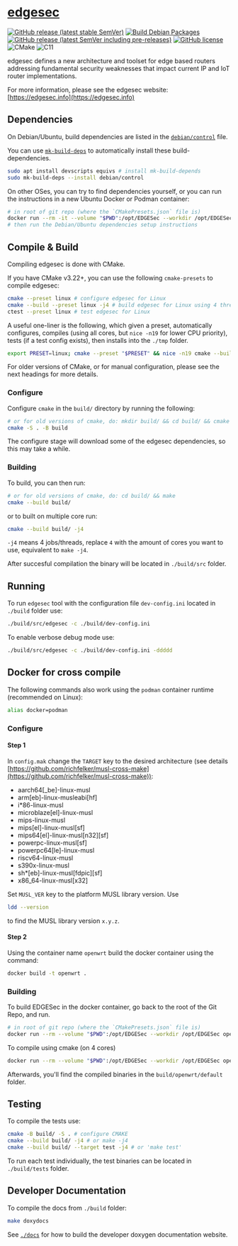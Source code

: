 # [edgesec](https://edgesec.info)

[![GitHub release (latest stable SemVer)](https://img.shields.io/github/v/release/nqminds/edgesec?label=stable&logo=github&sort=semver)](https://github.com/nqminds/nqm-ssh-tunnel/releases)
[![Build Debian Packages](https://github.com/nqminds/edgesec/actions/workflows/create-debs.yml/badge.svg)](https://github.com/nqminds/edgesec/actions/workflows/create-debs.yml)
[![GitHub release (latest SemVer including pre-releases)](https://img.shields.io/github/v/release/nqminds/edgesec?include_prereleases&label=latest&logo=github&sort=semver)](https://github.com/nqminds/nqm-ssh-tunnel/releases)
[![GitHub license](https://img.shields.io/github/license/nqminds/edgesec)](https://github.com/nqminds/edgesec/blob/main/LICENSE)
![CMake](https://img.shields.io/badge/CMake-%23008FBA.svg?logo=cmake&logoColor=white)
![C11](https://img.shields.io/badge/C11-informational.svg?logo=c)

edgesec defines a new architecture and toolset for edge based routers addressing
fundamental security weaknesses that impact current IP and IoT router implementations.

For more information, please see the edgesec website: [https://edgesec.info](https://edgesec.info)

## Dependencies

On Debian/Ubuntu, build dependencies are listed in the
[`debian/control`](https://github.com/nqminds/edgesec/blob/main/debian/control) file.

You can use [`mk-build-deps`](https://manpages.ubuntu.com/manpages/focal/man1/mk-build-deps.1.html)
to automatically install these build-dependencies.

```bash
sudo apt install devscripts equivs # install mk-build-depends
sudo mk-build-deps --install debian/control
```

On other OSes, you can try to find dependencies yourself, or you can run the
instructions in a new Ubuntu Docker or Podman container:

```bash
# in root of git repo (where the `CMakePresets.json` file is)
docker run --rm -it --volume "$PWD":/opt/EDGESec --workdir /opt/EDGESec ubuntu:jammy bash
# then run the Debian/Ubuntu dependencies setup instructions
```

## Compile & Build

Compiling edgesec is done with CMake.


If you have CMake v3.22+, you can use the following `cmake-presets` to compile edgesec:

```bash
cmake --preset linux # configure edgesec for Linux
cmake --build --preset linux -j4 # build edgesec for Linux using 4 threads
ctest --preset linux # test edgesec for Linux
```

A useful one-liner is the following, which given a preset, automatically
configures, compiles (using all cores, but `nice -n19` for lower CPU priority),
tests (if a test config exists), then installs into the `./tmp` folder.

```bash
export PRESET=linux; cmake --preset "$PRESET" && nice -n19 cmake --build --preset "$PRESET" -j=$(nproc) && ( ctest --list-presets | grep "\"$PRESET\"" ) && ctest --preset "$PRESET"; cmake --install "./build/$PRESET" --prefix "./tmp/$PRESET"
```

For older versions of CMake, or for manual configuration, please see the next headings for more details.

### Configure

Configure `cmake` in the `build/` directory by running the following:

```bash
# or for old versions of cmake, do: mkdir build/ && cd build/ && cmake ..
cmake -S . -B build
```

The configure stage will download some of the edgesec dependencies, so this may take a while.

### Building

To build, you can then run:

```bash
# or for old versions of cmake, do: cd build/ && make
cmake --build build/
```

or to built on multiple core run:

```bash
cmake --build build/ -j4
```

`-j4` means 4 jobs/threads, replace `4` with the amount of cores you want to use, equivalent to `make -j4`.

After succesful compilation the binary will be located in `./build/src` folder.

## Running

To run `edgesec` tool with the configuration file `dev-config.ini` located in `./build` folder use:

```bash
./build/src/edgesec -c ./build/dev-config.ini
```

To enable verbose debug mode use:

```bash
./build/src/edgesec -c ./build/dev-config.ini -ddddd
```

## Docker for cross compile

The following commands also work using the `podman` container runtime (recommended on Linux):

```bash
alias docker=podman
```

### Configure

#### Step 1

In `config.mak` change the `TARGET` key to the desired architecture (see details [https://github.com/richfelker/musl-cross-make](https://github.com/richfelker/musl-cross-make)):
- aarch64[_be]-linux-musl
- arm[eb]-linux-musleabi[hf]
- i*86-linux-musl
- microblaze[el]-linux-musl
- mips-linux-musl
- mips[el]-linux-musl[sf]
- mips64[el]-linux-musl[n32][sf]
- powerpc-linux-musl[sf]
- powerpc64[le]-linux-musl
- riscv64-linux-musl
- s390x-linux-musl
- sh*[eb]-linux-musl[fdpic][sf]
- x86_64-linux-musl[x32]

Set `MUSL_VER` key to the platform MUSL library version. Use

```bash
ldd --version
```

to find the MUSL library version `x.y.z`.

#### Step 2

Using the container name `openwrt` build the docker container using the command:

```bash
docker build -t openwrt .
```

### Building

To build EDGESec in the docker container, go back to the root of the Git Repo, and run.

```bash
# in root of git repo (where the `CMakePresets.json` file is)
docker run --rm --volume "$PWD":/opt/EDGESec --workdir /opt/EDGESec openwrt cmake --preset openwrt/default
```

To compile using cmake (on 4 cores)

```bash
docker run --rm --volume "$PWD":/opt/EDGESec --workdir /opt/EDGESec openwrt cmake --build --preset openwrt/default -j4
```

Afterwards, you'll find the compiled binaries in the `build/openwrt/default` folder.

## Testing

To compile the tests use:

```bash
cmake -B build/ -S . # configure CMAKE
cmake --build build/ -j4 # or make -j4
cmake --build build/ --target test -j4 # or 'make test'
```

To run each test individually, the test binaries can be located in `./build/tests` folder.

## Developer Documentation

To compile the docs from `./build` folder:

```bash
make doxydocs
```

See [`./docs`](./docs) for how to build the developer doxygen documentation website.
